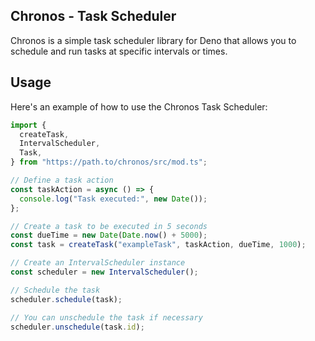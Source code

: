 ## Chronos - Task Scheduler

Chronos is a simple task scheduler library for Deno that allows you to schedule
and run tasks at specific intervals or times.

## Usage

Here's an example of how to use the Chronos Task Scheduler:

```typescript
import {
  createTask,
  IntervalScheduler,
  Task,
} from "https://path.to/chronos/src/mod.ts";

// Define a task action
const taskAction = async () => {
  console.log("Task executed:", new Date());
};

// Create a task to be executed in 5 seconds
const dueTime = new Date(Date.now() + 5000);
const task = createTask("exampleTask", taskAction, dueTime, 1000);

// Create an IntervalScheduler instance
const scheduler = new IntervalScheduler();

// Schedule the task
scheduler.schedule(task);

// You can unschedule the task if necessary
scheduler.unschedule(task.id);
```
